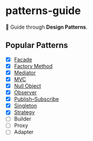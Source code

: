 # patterns-guide

📘 Guide through **Design Patterns**.

## Popular Patterns

* [x] [Facade](https://github.com/piecioshka/patterns-guide/tree/master/demo/facade)
* [x] [Factory Method](https://github.com/piecioshka/patterns-guide/tree/master/demo/factory-method)
* [x] [Mediator](https://github.com/piecioshka/patterns-guide/tree/master/demo/mediator)
* [x] [MVC](https://github.com/piecioshka/patterns-guide/tree/master/demo/mvc)
* [x] [Null Object](https://github.com/piecioshka/patterns-guide/tree/master/demo/null-object)
* [x] [Observer](https://github.com/piecioshka/patterns-guide/tree/master/demo/observer)
* [x] [Publish–Subscribe](https://github.com/piecioshka/patterns-guide/tree/master/demo/pubsub)
* [x] [Singleton](https://github.com/piecioshka/patterns-guide/tree/master/demo/singleton)
* [x] [Strategy](https://github.com/piecioshka/patterns-guide/tree/master/demo/strategy)
* [ ] Builder
* [ ] Proxy
* [ ] Adapter
